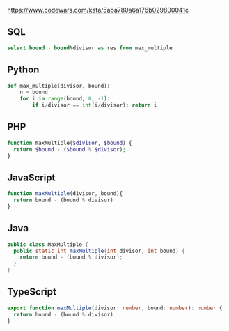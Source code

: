 https://www.codewars.com/kata/5aba780a6a176b029800041c

## SQL
```sql
select bound - bound%divisor as res from max_multiple
```

## Python
```python
def max_multiple(divisor, bound):
    n = bound
    for i in range(bound, 0, -1):
        if i/divisor == int(i/divisor): return i
```

## PHP
```php
function maxMultiple($divisor, $bound) {
  return $bound - ($bound % $divisor);
}
```

## JavaScript
```js
function maxMultiple(divisor, bound){
  return bound - (bound % divisor)
}
```

## Java
```java
public class MaxMultiple {
  public static int maxMultiple(int divisor, int bound) {
    return bound - (bound % divisor);
  }
}
```

## TypeScript
```ts
export function maxMultiple(divisor: number, bound: number): number {
  return bound - (bound % divisor)
}
```